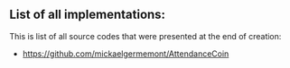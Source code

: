 ## List of all implementations:
This is list of all source codes that were presented at the end of creation:

- https://github.com/mickaelgermemont/AttendanceCoin
